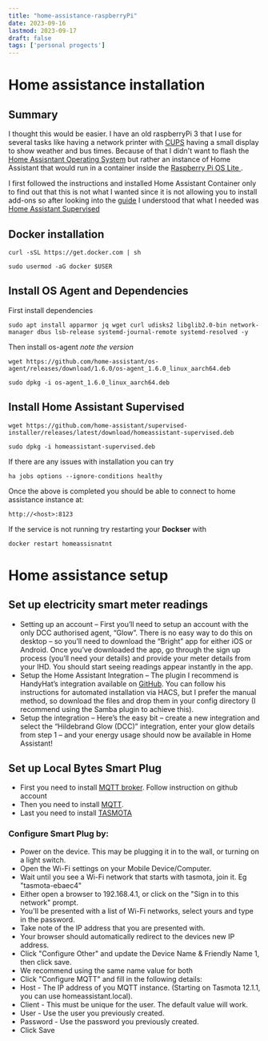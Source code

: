 ```yaml
---
title: "home-assistance-raspberryPi"
date: 2023-09-16
lastmod: 2023-09-17
draft: false 
tags: ['personal progects']
---
```


# Home assistance installation

## Summary

I thought this would be easier. I have an old raspberryPi 3 that I use for several tasks like having a network printer with [CUPS](https://www.cups.org/) having a small display to show weather and bus times. Because of that I didn't want to flash the [Home Assisntant Operating System](https://www.home-assistant.io/installation/raspberrypi) but rather an instance of Home Assistant that would run in a container inside the [Raspberry Pi OS Lite ](https://www.raspberrypi.com/software/operating-systems/). 

I first followed the instructions and installed Home Assistant Container only to find out that this is not what I wanted since it is not allowing you to install add-ons so after looking into the [guide](https://www.home-assistant.io/installation/) I understood that what I needed was [Home Assistant Supervised](https://community.home-assistant.io/t/installing-home-assistant-supervised-on-a-raspberry-pi-using-debian-12/247116)

## Docker installation

`curl -sSL https://get.docker.com | sh`

`sudo usermod -aG docker $USER`

## Install OS Agent and Dependencies

First install dependencies

`sudo apt install apparmor jq wget curl udisks2 libglib2.0-bin network-manager
dbus lsb-release systemd-journal-remote systemd-resolved -y`

Then install os-agent _note the version_

```
wget https://github.com/home-assistant/os-agent/releases/download/1.6.0/os-agent_1.6.0_linux_aarch64.deb

sudo dpkg -i os-agent_1.6.0_linux_aarch64.deb
```

## Install Home Assistant Supervised

```
wget https://github.com/home-assistant/supervised-installer/releases/latest/download/homeassistant-supervised.deb

sudo dpkg -i homeassistant-supervised.deb 
```

If there are any issues with installation you can try 

`ha jobs options --ignore-conditions healthy`

Once the above is completed you should be able to connect to home assistance instance at:

`http://<host>:8123`

If the service is not running try restarting your __Dockser__ with 

`docker restart homeassisnatnt`

# Home assistance setup

## Set up electricity smart meter readings

- Setting up an account – First you’ll need to setup an account with the only
DCC authorised agent, “Glow”. There is no easy way to do this on desktop –
so you’ll need to download the “Bright” app for either iOS or Android. Once
you’ve downloaded the app, go through the sign up process (you’ll need your
details) and provide your meter details from your IHD. You should start
seeing readings appear instantly in the app. 
- Setup the Home Assistant
Integration – The plugin I recommend is HandyHat’s integration available on
[GitHub](https://github.com/HandyHat/ha-hildebrandglow-dcc). You can follow his instructions for automated installation via
HACS, but I prefer the manual method, so download the files and drop them
in your config directory (I recommend using the Samba plugin to achieve
this).
- Setup the integration – Here’s the easy bit – create a new integration and
select the “Hildebrand Glow (DCC)” integration, enter your glow details from
step 1 – and your energy usage should now be available in Home Assistant!

## Set up Local Bytes Smart Plug

- First you need to install [MQTT broker](https://github.com/home-assistant/addons/blob/master/mosquitto/DOCS.md). Follow instruction on github account
- Then you need to install [MQTT](https://www.home-assistant.io/integrations/mqtt/).
- Last you need to install [TASMOTA](https://www.home-assistant.io/integrations/tasmota/)

### Configure Smart Plug by:

- Power on the device. This may be plugging it in to the wall, or turning on a light switch.
- Open the Wi-Fi settings on your Mobile Device/Computer.
- Wait until you see a Wi-Fi network that starts with tasmota, join it. Eg "tasmota-ebaec4"
- Either open a browser to 192.168.4.1, or click on the "Sign in to this network" prompt.
- You'll be presented with a list of Wi-Fi networks, select yours and type in the password.
- Take note of the IP address that you are presented with.
- Your browser should automatically redirect to the devices new IP address.
- Click "Configure Other" and update the Device Name & Friendly Name 1, then click save.
- We recommend using the same name value for both
- Click "Configure MQTT" and fill in the following details:
- Host - The IP address of you MQTT instance. (Starting on Tasmota 12.1.1, you can use homeassistant.local).
- Client - This must be unique for the user. The default value will work.
- User - Use the user you previously created.
- Password - Use the password you previously created.
- Click Save


